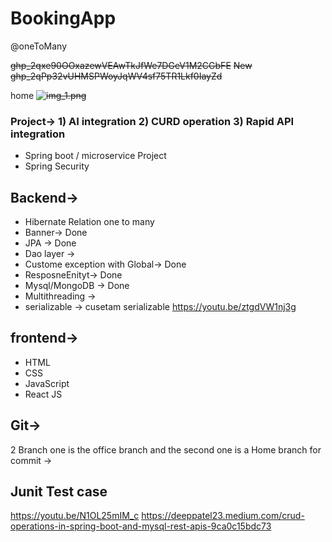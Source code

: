 # BookingApp
@oneToMany

~~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~~
~~New~~
~~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~~

home
~~![img_1.png](img_1.png)~~

### Project-> 1) AI integration 2) CURD operation 3) Rapid API integration


* Spring boot / microservice Project
* Spring Security
## Backend->
* Hibernate Relation one to many
* Banner-> Done
* JPA -> Done
* Dao layer ->
* Custome exception with Global-> Done
* ResposneEnityt-> Done
* Mysql/MongoDB -> Done
* Multithreading ->
* serializable -> 
cusetam serializable https://youtu.be/ztgdVW1nj3g
## frontend->
* HTML
* CSS
* JavaScript
* React JS

## Git->
2 Branch one is the office branch and the second one is a Home branch for commit ->

## Junit Test case


https://youtu.be/N1OL25mIM_c
https://deeppatel23.medium.com/crud-operations-in-spring-boot-and-mysql-rest-apis-9ca0c15bdc73